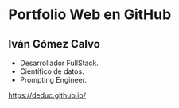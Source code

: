 # Portfolio Web en GitHub

## Iván Gómez Calvo

- Desarrollador FullStack.
- Científico de datos.
- Prompting Engineer.

https://deduc.github.io/

